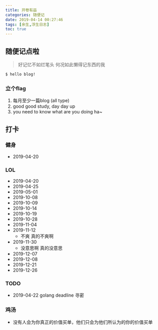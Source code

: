 ```yaml
---
title: 开卷有益
categories: 随便记 
date: 2019-04-14 00:27:46
tags: [余生,浮生日志]
toc: true
---
```


## 随便记点啦
> 好记忆不如烂笔头 何况如此懒得记东西的我


``` bash
$ hello blog!
```

### 立个flag
1. 每月至少一篇blog (all type)
2. good good study, day day up
3. you need to know what are you doing ha~



## 打卡
### 健身
- 2019-04-20 

### LOL
- 2019-04-20 
- 2019-04-25
- 2019-05-01 
- 2019-10-08
- 2019-10-09
- 2019-10-14
- 2019-10-19
- 2019-10-28
- 2019-11-04
- 2019-11-12 
    + 不爽 真的不爽啊
- 2019-11-30 
    + 没意思啊 真的没意思
- 2019-12-07
- 2019-12-08
- 2019-12-21
- 2019-12-26


### TODO
- 2019-04-22 golang deadline 寻密  


### 鸡汤
- 没有人会为你真正的价值买单，他们只会为他们所认为的你的价值买单